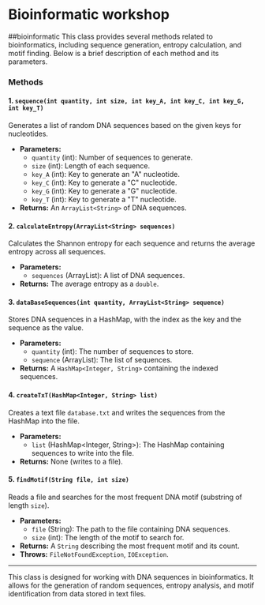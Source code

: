 # Bioinformatic workshop
##bioinformatic
This class provides several methods related to bioinformatics, including sequence generation, entropy calculation, and motif finding. Below is a brief description of each method and its parameters.

### Methods

#### 1. `sequence(int quantity, int size, int key_A, int key_C, int key_G, int key_T)`

Generates a list of random DNA sequences based on the given keys for nucleotides.

- **Parameters:**
  - `quantity` (int): Number of sequences to generate.
  - `size` (int): Length of each sequence.
  - `key_A` (int): Key to generate an "A" nucleotide.
  - `key_C` (int): Key to generate a "C" nucleotide.
  - `key_G` (int): Key to generate a "G" nucleotide.
  - `key_T` (int): Key to generate a "T" nucleotide.
- **Returns:** An `ArrayList<String>` of DNA sequences.

#### 2. `calculateEntropy(ArrayList<String> sequences)`

Calculates the Shannon entropy for each sequence and returns the average entropy across all sequences.

- **Parameters:**
  - `sequences` (ArrayList<String>): A list of DNA sequences.
- **Returns:** The average entropy as a `double`.

#### 3. `dataBaseSequences(int quantity, ArrayList<String> sequence)`

Stores DNA sequences in a HashMap, with the index as the key and the sequence as the value.

- **Parameters:**
  - `quantity` (int): The number of sequences to store.
  - `sequence` (ArrayList<String>): The list of sequences.
- **Returns:** A `HashMap<Integer, String>` containing the indexed sequences.

#### 4. `createTxT(HashMap<Integer, String> list)`

Creates a text file `database.txt` and writes the sequences from the HashMap into the file.

- **Parameters:**
  - `list` (HashMap<Integer, String>): The HashMap containing sequences to write into the file.
- **Returns:** None (writes to a file).

#### 5. `findMotif(String file, int size)`

Reads a file and searches for the most frequent DNA motif (substring of length `size`).

- **Parameters:**
  - `file` (String): The path to the file containing DNA sequences.
  - `size` (int): The length of the motif to search for.
- **Returns:** A `String` describing the most frequent motif and its count.
- **Throws:** `FileNotFoundException`, `IOException`.

---

This class is designed for working with DNA sequences in bioinformatics. It allows for the generation of random sequences, entropy analysis, and motif identification from data stored in text files.
